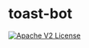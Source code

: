 # toast-bot
[![Apache V2 License](http://img.shields.io/badge/license-Apache%20V2-blue.svg)](https://github.com/Netflix/dyno/blob/master/LICENSE)
